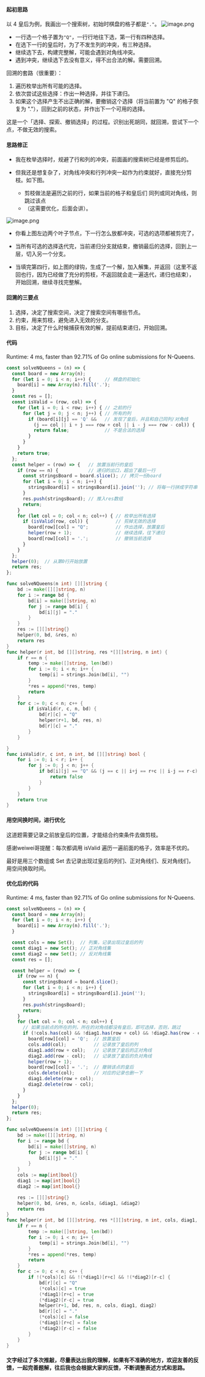 #### 起初思路
以 4 皇后为例，我画出一个搜索树，初始时棋盘的格子都是`"."`。
![image.png](https://pic.leetcode-cn.com/1599090972-ffZdFD-image.png)

- 一行选一个格子置为`"Q"`，一行行地往下选，第一行有四种选择。
- 在选下一行的皇后时，为了不发生列的冲突，有三种选择。
- 继续选下去，构建完整解，可能会遇到对角线冲突。
- 遇到冲突，继续选下去没有意义，得不出合法的解。需要回溯。

回溯的套路（很重要）：
1. 遍历枚举出所有可能的选择。
2. 依次尝试这些选择：作出一种选择，并往下递归。
3. 如果这个选择产生不出正确的解，要撤销这个选择（将当前置为 "Q" 的格子恢复为 "."），回到之前的状态，并作出下一个可用的选择。

这是一个「选择、探索、撤销选择」的过程。识别出死胡同，就回溯，尝试下一个点，不做无效的搜索。

#### 思路修正

- 我在枚举选择时，规避了行和列的冲突，前面画的搜索树已经是修剪后的。

- 但我还是想复杂了，对角线冲突和行列冲突一起作为约束就好，直接充分剪枝。如下图。

  - 剪枝做法是遍历之前的行，如果当前的格子和皇后们 同列或同对角线，则跳过该点
  - （这需要优化，后面会讲）。

![image.png](https://pic.leetcode-cn.com/1599102658-ubFHgg-image.png)

- 你看上图左边两个叶子节点，下一行怎么放都冲突，可选的选项都被剪完了，

- 当所有可选的选择迭代完，当前递归分支就结束，撤销最后的选择，回到上一层，切入另一个分支。

- 当填完第四行，如上图的绿钩，生成了一个解，加入解集，并返回（这里不返回也行，因为已经做了充分的剪枝，不返回就会走一遍迭代，递归也结束），开始回溯，继续寻找完整解。



#### 回溯的三要点

1. 选择，决定了搜索空间，决定了搜索空间有哪些节点。
2. 约束，用来剪枝，避免进入无效的分支。
3. 目标，决定了什么时候捕获有效的解，提前结束递归，开始回溯。



#### 代码
Runtime: 4 ms, faster than 92.71% of Go online submissions for N-Queens.
```js []
const solveNQueens = (n) => {
  const board = new Array(n);
  for (let i = 0; i < n; i++) {     // 棋盘的初始化
    board[i] = new Array(n).fill('.');
  }
  const res = [];
  const isValid = (row, col) => {  
    for (let i = 0; i < row; i++) { // 之前的行
      for (let j = 0; j < n; j++) { // 所有的列
        if (board[i][j] == 'Q' &&   // 发现了皇后，并且和自己同列/对角线
          (j == col || i + j === row + col || i - j === row - col)) {
          return false;             // 不是合法的选择
        }
      }
    }
    return true;
  };
  const helper = (row) => {   // 放置当前行的皇后
    if (row == n) {           // 递归的出口，超出了最后一行
      const stringsBoard = board.slice(); // 拷贝一份board
      for (let i = 0; i < n; i++) {
        stringsBoard[i] = stringsBoard[i].join(''); // 将每一行拼成字符串
      }
      res.push(stringsBoard); // 推入res数组
      return;
    }
    for (let col = 0; col < n; col++) { // 枚举出所有选择
      if (isValid(row, col)) {          // 剪掉无效的选择
        board[row][col] = "Q";          // 作出选择，放置皇后
        helper(row + 1);                // 继续选择，往下递归
        board[row][col] = '.';          // 撤销当前选择
      }
    }
  };
  helper(0);  // 从第0行开始放置
  return res;
};
```
```go []
func solveNQueens(n int) [][]string {
	bd := make([][]string, n)
	for i := range bd {
		bd[i] = make([]string, n)
		for j := range bd[i] {
			bd[i][j] = "."
		}
	}
	res := [][]string{}
	helper(0, bd, &res, n)
	return res
}
func helper(r int, bd [][]string, res *[][]string, n int) {
	if r == n {
		temp := make([]string, len(bd))
		for i := 0; i < n; i++ {
			temp[i] = strings.Join(bd[i], "")
		}
		*res = append(*res, temp)
		return
	}
	for c := 0; c < n; c++ {
		if isValid(r, c, n, bd) {
			bd[r][c] = "Q"
			helper(r+1, bd, res, n)
			bd[r][c] = "."
		}
	}

}
func isValid(r, c int, n int, bd [][]string) bool {
	for i := 0; i < r; i++ {
		for j := 0; j < n; j++ {
			if bd[i][j] == "Q" && (j == c || i+j == r+c || i-j == r-c) {
				return false
			}
		}
	}
	return true
}
```

#### 用空间换时间，进行优化
这道题需要记录之前放皇后的位置，才能结合约束条件去做剪枝。

感谢weiwei哥提醒：每次都调用 isValid 遍历一遍前面的格子，效率是不优的。

最好是用三个数组或 Set 去记录出现过皇后的列们、正对角线们、反对角线们，用空间换取时间。

#### 优化后的代码
Runtime: 4 ms, faster than 92.71% of Go online submissions for N-Queens.
```js []
const solveNQueens = (n) => {
  const board = new Array(n);
  for (let i = 0; i < n; i++) {
    board[i] = new Array(n).fill('.');
  }

  const cols = new Set();  // 列集，记录出现过皇后的列
  const diag1 = new Set(); // 正对角线集
  const diag2 = new Set(); // 反对角线集
  const res = [];

  const helper = (row) => {
    if (row == n) {
      const stringsBoard = board.slice();
      for (let i = 0; i < n; i++) {
        stringsBoard[i] = stringsBoard[i].join('');
      }
      res.push(stringsBoard);
      return;
    }
    for (let col = 0; col < n; col++) {
      // 如果当前点的所在的列，所在的对角线都没有皇后，即可选择，否则，跳过
      if (!cols.has(col) && !diag1.has(row + col) && !diag2.has(row - col)) { 
        board[row][col] = 'Q';  // 放置皇后
        cols.add(col);          // 记录放了皇后的列
        diag1.add(row + col);   // 记录放了皇后的正对角线
        diag2.add(row - col);   // 记录放了皇后的负对角线
        helper(row + 1);
        board[row][col] = '.';  // 撤销该点的皇后
        cols.delete(col);       // 对应的记录也删一下
        diag1.delete(row + col);
        diag2.delete(row - col);
      }
    }
  };
  helper(0);
  return res;
};
```
```go []
func solveNQueens(n int) [][]string {
	bd := make([][]string, n)
	for i := range bd {
		bd[i] = make([]string, n)
		for j := range bd[i] {
			bd[i][j] = "."
		}
	}
	cols := map[int]bool{}
	diag1 := map[int]bool{}
	diag2 := map[int]bool{}

	res := [][]string{}
	helper(0, bd, &res, n, &cols, &diag1, &diag2)
	return res
}
func helper(r int, bd [][]string, res *[][]string, n int, cols, diag1, diag2 *map[int]bool) {
	if r == n {
		temp := make([]string, len(bd))
		for i := 0; i < n; i++ {
			temp[i] = strings.Join(bd[i], "")
		}
		*res = append(*res, temp)
		return
	}
	for c := 0; c < n; c++ {
		if !(*cols)[c] && !(*diag1)[r+c] && !(*diag2)[r-c] {
			bd[r][c] = "Q"
			(*cols)[c] = true
			(*diag1)[r+c] = true
			(*diag2)[r-c] = true
			helper(r+1, bd, res, n, cols, diag1, diag2)
			bd[r][c] = "."
			(*cols)[c] = false
			(*diag1)[r+c] = false
			(*diag2)[r-c] = false
		}
	}
}
```

#### 文字经过了多次推敲，尽量表达出我的理解，如果有不准确的地方，欢迎友善的反馈，一起完善题解，往后我也会根据大家的反馈，不断调整表述方式和思路。
